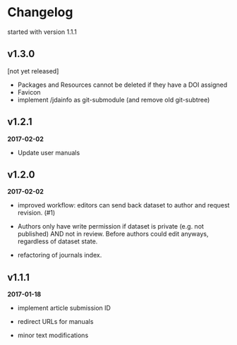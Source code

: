 Changelog
=========

started with version 1.1.1

v1.3.0
------
[not yet released]

-   Packages and Resources cannot be deleted if they have a DOI assigned
-   Favicon
-   implement /jdainfo as git-submodule (and remove old git-subtree)

v1.2.1
------
**2017-02-02**

-   Update user manuals


v1.2.0
------
**2017-02-02**

-   improved workflow: editors can send back dataset to author and request
    revision. (#1)

-   Authors only have write permission if dataset is private (e.g. not
    published) AND not in review. Before authors could edit anyways, regardless
    of dataset state.

-   refactoring of journals index.


v1.1.1
------
**2017-01-18**

-   implement article submission ID

-   redirect URLs for manuals

-   minor text modifications

